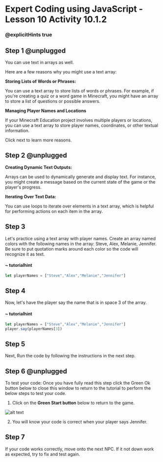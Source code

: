 # Expert Coding using JavaScript - Lesson 10 Activity 10.1.2

### @explicitHints true

## Step 1 @unplugged
You can use text in arrays as well.  

Here are a few reasons why you might use a text array:

**Storing Lists of Words or Phrases:**

You can use a text array to store lists of words or phrases. For example, if you're creating a quiz or a word game in Minecraft, you might have an array to store a list of questions or possible answers.

**Managing Player Names and Locations**

If your Minecraft Education project involves multiple players or locations, you can use a text array to store player names, coordinates, or other textual information.

Click next to learn more reasons. 

## Step 2 @unplugged

**Creating Dynamic Text Outputs:**

Arrays can be used to dynamically generate and display text. For instance, you might create a message based on the current state of the game or the player's progress.

**Iterating Over Text Data:**

You can use loops to iterate over elements in a text array, which is helpful for performing actions on each item in the array.



## Step 3

Let's practice using a text array with player names. 
Create an array named colors with the following names in the array: Steve, Alex, Melanie, Jennifer. Be sure to put quotation marks around each color so the code will recognize it as text.

#### ~ tutorialhint

```javascript
let playerNames = ["Steve","Alex","Melanie","Jennifer"]
```


## Step 4
Now, let's have the player say the name that is in space 3 of the array. 

#### ~ tutorialhint

```javascript
let playerNames = ["Steve","Alex","Melanie","Jennifer"]
player.say(playerNames[3])
```

## Step 5
Next, Run the code by following the instructions in the next step.


## Step 6 @unplugged
To test your code:
Once you have fully read this step click the Green Ok button below to close this window to return to the tutorial to perform the below steps to test your code.

1. Click on the **Green Start button** below to return to the game.



![alt text](https://expertjs.codingcredentials.com/Lesson1/1.1/1.JPG?raw=true  "Start")

2.  You will know your code is correct when your player says Jennifer. 



## Step 7
 If your code works correctly, move onto the next NPC. 
 If it not down work as expected, try to fix and test again.